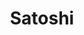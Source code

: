 ---
template: TermDetailPage
title: Satoshi
description: The smallest unit of Bitcoin, equal to 0.00000001 BTC.
aliases: Satoshi, one Satoshi, Bitcoin
keywords: Satoshi, Satoshi Nakamoto, Bitcoin, Nakamoto
---